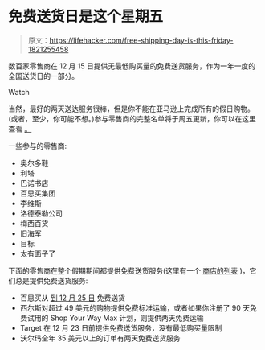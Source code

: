 # 免费送货日是这个星期五

> 原文：<https://lifehacker.com/free-shipping-day-is-this-friday-1821255458>

数百家零售商在 12 月 15 日提供无最低购买量的免费送货服务，作为一年一度的全国送货日的一部分。

Watch

当然，最好的两天送达服务很棒，但是你不能在亚马逊上完成所有的假日购物。(或者，至少，你可能不想。)参与零售商的完整名单将于周五更新，你可以在这里 查看 [。](https://www.freeshippingday.com/)

一些参与的零售商:

*   奥尔多鞋
*   利塔
*   巴诺书店
*   百思买集团
*   李维斯
*   洛德泰勒公司
*   梅西百货
*   旧海军
*   目标
*   太有面子了

下面的零售商在整个假期期间都提供免费送货服务(这里有一个 [商店的列表](https://www.bradsdeals.com/blog/stores-with-free-shipping) )，它们总是提供免费送货服务:

*   百思买从 [到 12 月 25 日](https://www.bestbuy.com/site/help-topics/free-shipping/pcmcat276800050002.c?id=pcmcat276800050002) 免费送货
*   西尔斯对超过 49 美元的购物提供免费标准运输，或者如果你注册了 90 天免费试用的 Shop Your Way Max 计划，则提供两天免费运输
*   Target 在 12 月 23 日前提供免费送货服务，没有最低购买量限制
*   沃尔玛全年 35 美元以上的订单有两天免费送货服务